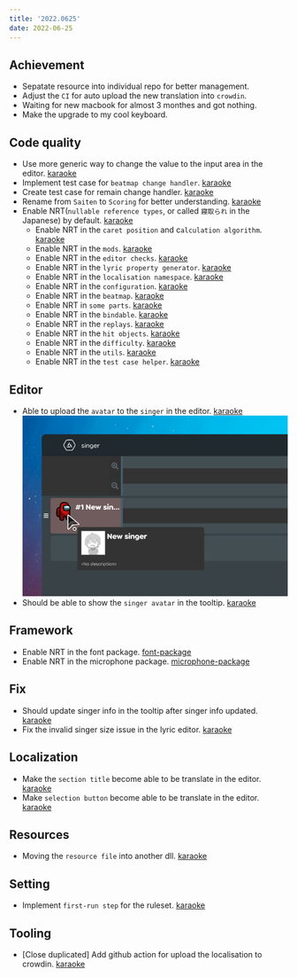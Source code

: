 ```yaml
---
title: '2022.0625'
date: 2022-06-25
---
```


## Achievement
- Sepatate resource into individual repo for better management.
- Adjust the `CI` for auto upload the new translation into `crowdin`.
- Waiting for new macbook for almost 3 monthes and got nothing.
- Make the upgrade to my cool keyboard.

## Code quality
- Use more generic way to change the value to the input area in the editor. [karaoke](#1379@andy840119)
- Implement test case for `beatmap change handler`. [karaoke](#1386@andy840119)
- Create test case for remain change handler. [karaoke](#1389@andy840119)
- Rename from `Saiten` to `Scoring` for better understanding. [karaoke](#1391#1392@andy840119)
- Enable NRT(`nullable reference types`, or called `寢取られ` in the Japanese) by default. [karaoke](#1394@andy840119)
  - Enable NRT in the `caret position` and c`alculation algorithm`. [karaoke](#1395@andy840119)
  - Enable NRT in the `mods`. [karaoke](#1397@andy840119)
  - Enable NRT in the `editor checks`. [karaoke](#1398@andy840119)
  - Enable NRT in the `lyric property generator`. [karaoke](#1399@andy840119)
  - Enable NRT in the `localisation namespace`. [karaoke](#1400@andy840119)
  - Enable NRT in the `configuration`. [karaoke](#1401@andy840119)
  - Enable NRT in the `beatmap`. [karaoke](#1402@andy840119)
  - Enable NRT in `some parts`. [karaoke](#1403@andy840119)
  - Enable NRT in the `bindable`. [karaoke](#1404@andy840119)
  - Enable NRT in the `replays`. [karaoke](#1405@andy840119)
  - Enable NRT in the `hit objects`. [karaoke](#1406@andy840119)
  - Enable NRT in the `difficulty`. [karaoke](#1407@andy840119)
  - Enable NRT in the `utils`. [karaoke](#1408@andy840119)
  - Enable NRT in the `test case helper`. [karaoke](#1409@andy840119)

## Editor
- Able to upload the `avatar` to the `singer` in the editor. [karaoke](#1377#1380@andy840119)
  ![](res/2022-06-25-21-45-07.png)
- Should be able to show the `singer avatar` in the tooltip. [karaoke](#1381#1382@andy840119)

## Framework
- Enable NRT in the font package. [font-package](#223@andy840119)
- Enable NRT in the microphone package. [microphone-package](#245@andy840119)

## Fix
- Should update singer info in the tooltip after singer info updated. [karaoke](#1372#1373@andy840119)
- Fix the invalid singer size issue in the lyric editor. [karaoke](#1371#1374@andy840119)

## Localization
- Make the `section title` become able to be translate in the editor. [karaoke](#1383@andy840119)
- Make `selection button` become able to be translate in the editor. [karaoke](#1384@andy840119)

## Resources
- Moving the `resource file` into another dll. [karaoke](#1366#1367@andy840119)

## Setting
- Implement `first-run step` for the ruleset. [karaoke](#1362#1376@andy840119)

## Tooling
- [Close duplicated] Add github action for upload the localisation to crowdin. [karaoke](#1368#1369#1370@andy840119)
